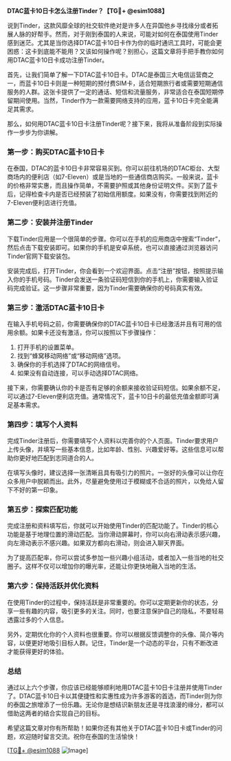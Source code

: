 **DTAC蓝卡10日卡怎么注册Tinder？【TG💪+ @esim1088】**

说到Tinder，这款风靡全球的社交软件绝对是许多人在异国他乡寻找缘分或者拓展人脉的好帮手。然而，对于刚到泰国的人来说，可能对如何在泰国使用Tinder感到迷茫。尤其是当你选择DTAC蓝卡10日卡作为你的临时通讯工具时，可能会更困惑：这卡到底能不能用？又该如何操作呢？别担心，这篇文章将手把手教你如何用DTAC蓝卡10日卡成功注册Tinder。

首先，让我们简单了解一下DTAC蓝卡10日卡。DTAC是泰国三大电信运营商之一，而蓝卡10日卡则是一种短期的预付费SIM卡，适合短期旅行者或需要短期通信服务的人群。这张卡提供了一定的通话、短信和流量服务，非常适合在泰国短期停留期间使用。当然，Tinder作为一款需要网络支持的应用，蓝卡10日卡完全能满足其需求。

那么，如何用DTAC蓝卡10日卡注册Tinder呢？接下来，我将从准备阶段到实际操作一步步为你讲解。

### 第一步：购买DTAC蓝卡10日卡

在泰国，DTAC的蓝卡10日卡非常容易买到。你可以前往机场的DTAC柜台、大型商场内的便利店（如7-Eleven）或是当地的一些通信商店购买。一般来说，蓝卡的价格非常实惠，而且操作简单，不需要护照或其他身份证明文件。买到了蓝卡后，记得检查卡内是否已经预装了初始信用额度。如果没有，你需要找到附近的7-Eleven便利店进行充值。

### 第二步：安装并注册Tinder

下载Tinder应用是一个很简单的步骤。你可以在手机的应用商店中搜索“Tinder”，然后点击下载安装即可。如果你的手机是安卓系统，也可以直接通过浏览器访问Tinder官网下载安装包。

安装完成后，打开Tinder，你会看到一个欢迎界面。点击“注册”按钮，按照提示输入你的手机号码。Tinder会发送一条验证码短信到你的手机上，你需要输入验证码完成验证。这一步骤非常重要，因为Tinder需要确保你的号码真实有效。

### 第三步：激活DTAC蓝卡10日卡

在输入手机号码之前，你需要确保你的DTAC蓝卡10日卡已经激活并且有可用的信用余额。如果卡还没有激活，你可以按照以下步骤操作：

1. 打开手机的设置菜单。
2. 找到“蜂窝移动网络”或“移动网络”选项。
3. 确保你的手机选择了DTAC的网络信号。
4. 如果没有自动连接，可以手动选择DTAC网络。

接下来，你需要确认你的卡是否有足够的余额来接收验证码短信。如果余额不足，可以通过7-Eleven便利店充值。通常情况下，蓝卡10日卡的最低充值金额即可满足基本需求。

### 第四步：填写个人资料

完成Tinder注册后，你需要填写个人资料以完善你的个人页面。Tinder要求用户上传头像，并填写一些基本信息，比如年龄、性别、兴趣爱好等。这些信息可以帮助你更好地匹配到志同道合的人。

在填写头像时，建议选择一张清晰且具有吸引力的照片。一张好的头像可以让你在众多用户中脱颖而出。此外，尽量避免使用过于模糊或不合适的照片，以免给人留下不好的第一印象。

### 第五步：探索匹配功能

完成注册和资料填写后，你就可以开始使用Tinder的匹配功能了。Tinder的核心功能是基于地理位置的滑动匹配。当你滑动屏幕时，你可以向右滑动表示感兴趣，向左滑动表示不感兴趣。如果双方都向右滑动，则会进入聊天界面。

为了提高匹配率，你可以尝试多参加一些兴趣小组活动，或者加入一些当地的社交圈子。这样不仅可以增加你的曝光率，还能让你更快地融入当地的生活。

### 第六步：保持活跃并优化资料

在使用Tinder的过程中，保持活跃是非常重要的。你可以定期更新你的状态，分享一些有趣的内容，吸引更多的关注。同时，也要注意保护自己的隐私，不要轻易透露过多的个人信息。

另外，定期优化你的个人资料也很重要。你可以根据反馈调整你的头像、简介等内容，以便更好地吸引目标人群。记住，Tinder是一个动态的平台，只有不断改进才能获得更好的体验。

### 总结

通过以上六个步骤，你应该已经能够顺利地用DTAC蓝卡10日卡注册并使用Tinder了。DTAC蓝卡10日卡以其便捷性和实惠性成为许多游客的首选，而Tinder则为你的泰国之旅增添了一份乐趣。无论你是想结识新朋友还是寻找浪漫的缘分，都可以借助这两者的结合实现自己的目标。

希望这篇文章对你有所帮助！如果你还有其他关于DTAC蓝卡10日卡或Tinder的问题，欢迎随时留言交流。祝你在泰国的生活愉快！

[[TG💪+ @esim1088](https://t.me/s/esim1088) ![Image](https://i.postimg.cc/4NQfJmqS/Snipaste-2025-05-13-00-14-12.png)]